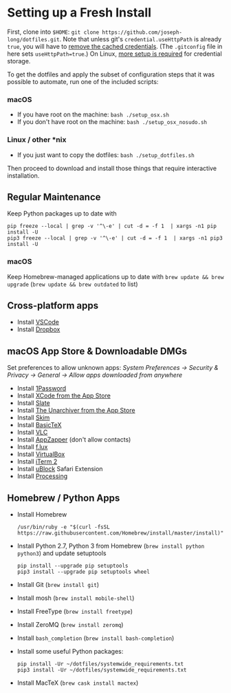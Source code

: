 # Setting up a Fresh Install

First, clone into `$HOME`: `git clone https://github.com/joseph-long/dotfiles.git`. Note that unless git's `credential.useHttpPath` is already `true`, you will have to [remove the cached credentials](https://stackoverflow.com/questions/11067818/how-do-you-reset-the-stored-credentials-in-git-credential-osxkeychain). (The `.gitconfig` file in here sets `useHttpPath=true`.) On Linux, [more setup is required](http://blog.iqandreas.com/git/storing-https-authentication-in-ubuntu-and-arch-linux/#storing-your-https-credentials-using-a-keyring) for credential storage.

To get the dotfiles and apply the subset of configuration steps that it was possible to automate, run one of the included scripts:

### macOS

  * If you have root on the machine: `bash ./setup_osx.sh`
  * If you don't have root on the machine: `bash ./setup_osx_nosudo.sh`

### Linux / other *nix

  * If you just want to copy the dotfiles: `bash ./setup_dotfiles.sh`

Then proceed to download and install those things that require interactive installation.

## Regular Maintenance

Keep Python packages up to date with

```
pip freeze --local | grep -v '^\-e' | cut -d = -f 1  | xargs -n1 pip install -U
pip3 freeze --local | grep -v '^\-e' | cut -d = -f 1  | xargs -n1 pip3 install -U
```

### macOS

Keep Homebrew-managed applications up to date with `brew update && brew upgrade` (`brew update && brew outdated` to list)

## Cross-platform apps

  - Install [VSCode](https://code.visualstudio.com)
  - Install [Dropbox](https://dropbox.com/)

## macOS App Store & Downloadable DMGs

Set preferences to allow unknown apps: *System Preferences -> Security & Privacy -> General -> Allow apps downloaded from anywhere*

  - Install [1Password](https://1password.com/)
  - Install [XCode from the App Store](https://developer.apple.com/xcode/downloads/)
  - Install [Slate](https://github.com/jigish/slate)
  - Install [The Unarchiver from the App Store](https://itunes.apple.com/app/the-unarchiver/id425424353)
  - Install [Skim](http://skim-app.sourceforge.net)
  - Install [BasicTeX](https://tug.org/mactex/morepackages.html)
  - Install [VLC](https://videolan.org)
  - Install [AppZapper](https://appzapper.com) (don't allow contacts)
  - Install [f.lux](https://justgetflux.com)
  - Install [VirtualBox](https://www.virtualbox.org/wiki/Downloads)
  - Install [iTerm 2](https://iterm2.com/downloads.html)
  - Install [uBlock](https://www.ublock.org) Safari Extension
  - Install [Processing](https://processing.org)

## Homebrew / Python Apps

  - Install Homebrew

        /usr/bin/ruby -e "$(curl -fsSL https://raw.githubusercontent.com/Homebrew/install/master/install)"`

  - Install Python 2.7, Python 3 from Homebrew (`brew install python python3`) and update setuptools

        pip install --upgrade pip setuptools
        pip3 install --upgrade pip setuptools wheel

  - Install Git (`brew install git`)
  - Install mosh (`brew install mobile-shell`)
  - Install FreeType (`brew install freetype`)
  - Install ZeroMQ (`brew install zeromq`)
  - Install `bash_completion` (`brew install bash-completion`)
  - Install some useful Python packages:

        pip install -Ur ~/dotfiles/systemwide_requirements.txt
        pip3 install -Ur ~/dotfiles/systemwide_requirements.txt

  - Install MacTeX (`brew cask install mactex`)
